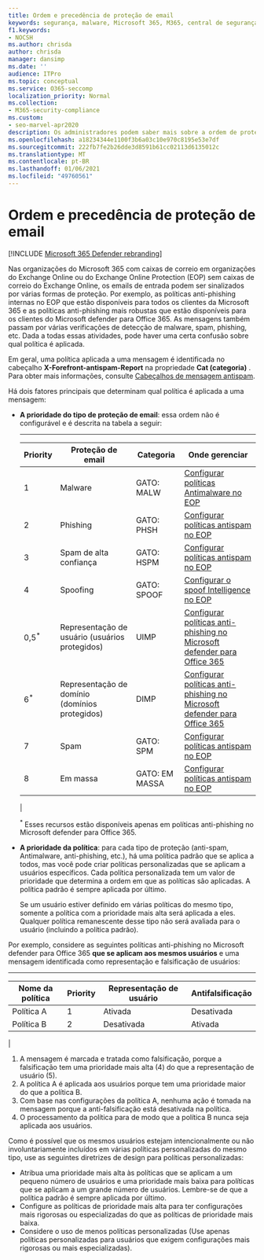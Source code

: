 ```yaml
---
title: Ordem e precedência de proteção de email
keywords: segurança, malware, Microsoft 365, M365, central de segurança, ATP, Microsoft defender ATP, Office 365 ATP, Azure ATP
f1.keywords:
- NOCSH
ms.author: chrisda
author: chrisda
manager: dansimp
ms.date: ''
audience: ITPro
ms.topic: conceptual
ms.service: O365-seccomp
localization_priority: Normal
ms.collection:
- M365-security-compliance
ms.custom:
- seo-marvel-apr2020
description: Os administradores podem saber mais sobre a ordem de proteção de aplicativos na proteção do Exchange Online (EOP) e como o valor de prioridade nas políticas de proteção determina qual política é aplicada.
ms.openlocfilehash: a18234344e1100f3b6a03c10e970c8195e53e7df
ms.sourcegitcommit: 222fb7fe2b26dde3d8591b61cc02113d6135012c
ms.translationtype: MT
ms.contentlocale: pt-BR
ms.lasthandoff: 01/06/2021
ms.locfileid: "49760561"
---
```

# <a name="order-and-precedence-of-email-protection"></a>Ordem e precedência de proteção de email

[!INCLUDE [Microsoft 365 Defender rebranding](../includes/microsoft-defender-for-office.md)]


Nas organizações do Microsoft 365 com caixas de correio em organizações do Exchange Online ou do Exchange Online Protection (EOP) sem caixas de correio do Exchange Online, os emails de entrada podem ser sinalizados por várias formas de proteção. Por exemplo, as políticas anti-phishing internas no EOP que estão disponíveis para todos os clientes da Microsoft 365 e as políticas anti-phishing mais robustas que estão disponíveis para os clientes do Microsoft defender para Office 365. As mensagens também passam por várias verificações de detecção de malware, spam, phishing, etc. Dada a todas essas atividades, pode haver uma certa confusão sobre qual política é aplicada.

Em geral, uma política aplicada a uma mensagem é identificada no cabeçalho **X-Forefront-antispam-Report** na propriedade **Cat (categoria)** . Para obter mais informações, consulte [Cabeçalhos de mensagem antispam](anti-spam-message-headers.md).

Há dois fatores principais que determinam qual política é aplicada a uma mensagem:

- **A prioridade do tipo de proteção de email**: essa ordem não é configurável e é descrita na tabela a seguir:

  ****

  |Priority|Proteção de email|Categoria|Onde gerenciar|
  |---|---|---|---|
  |1 |Malware|GATO: MALW|[Configurar políticas Antimalware no EOP](configure-anti-malware-policies.md)|
  |2 |Phishing|GATO: PHSH|[Configurar políticas antispam no EOP](configure-your-spam-filter-policies.md)|
  |3 |Spam de alta confiança|GATO: HSPM|[Configurar políticas antispam no EOP](configure-your-spam-filter-policies.md)|
  |4 |Spoofing|GATO: SPOOF|[Configurar o spoof Intelligence no EOP](learn-about-spoof-intelligence.md)|
  |0,5<sup>\*</sup>|Representação de usuário (usuários protegidos)|UIMP|[Configurar políticas anti-phishing no Microsoft defender para Office 365](configure-atp-anti-phishing-policies.md)|
  |6<sup>\*</sup>|Representação de domínio (domínios protegidos)|DIMP|[Configurar políticas anti-phishing no Microsoft defender para Office 365](configure-atp-anti-phishing-policies.md)|
  |7 |Spam|GATO: SPM|[Configurar políticas antispam no EOP](configure-your-spam-filter-policies.md)|
  |8 |Em massa|GATO: EM MASSA|[Configurar políticas antispam no EOP](configure-your-spam-filter-policies.md)|
  |

  <sup>\*</sup> Esses recursos estão disponíveis apenas em políticas anti-phishing no Microsoft defender para Office 365.

- **A prioridade da política**: para cada tipo de proteção (anti-spam, Antimalware, anti-phishing, etc.), há uma política padrão que se aplica a todos, mas você pode criar políticas personalizadas que se aplicam a usuários específicos. Cada política personalizada tem um valor de prioridade que determina a ordem em que as políticas são aplicadas. A política padrão é sempre aplicada por último.

  Se um usuário estiver definido em várias políticas do mesmo tipo, somente a política com a prioridade mais alta será aplicada a eles. Qualquer política remanescente desse tipo não será avaliada para o usuário (incluindo a política padrão).

Por exemplo, considere as seguintes políticas anti-phishing no Microsoft defender para Office 365 **que se aplicam aos mesmos usuários** e uma mensagem identificada como representação e falsificação de usuários:

  ****

  |Nome da política|Priority|Representação de usuário|Antifalsificação|
  |---|---|---|---|
  |Política A|1 |Ativada|Desativada|
  |Política B|2 |Desativada|Ativada|
  |

1. A mensagem é marcada e tratada como falsificação, porque a falsificação tem uma prioridade mais alta (4) do que a representação de usuário (5).
2. A política A é aplicada aos usuários porque tem uma prioridade maior do que a política B.
3. Com base nas configurações da política A, nenhuma ação é tomada na mensagem porque a anti-falsificação está desativada na política.
4. O processamento da política para de modo que a política B nunca seja aplicada aos usuários.

Como é possível que os mesmos usuários estejam intencionalmente ou não involuntariamente incluídos em várias políticas personalizadas do mesmo tipo, use as seguintes diretrizes de design para políticas personalizadas:

- Atribua uma prioridade mais alta às políticas que se aplicam a um pequeno número de usuários e uma prioridade mais baixa para políticas que se aplicam a um grande número de usuários. Lembre-se de que a política padrão é sempre aplicada por último.
- Configure as políticas de prioridade mais alta para ter configurações mais rigorosas ou especializadas do que as políticas de prioridade mais baixa.
- Considere o uso de menos políticas personalizadas (Use apenas políticas personalizadas para usuários que exigem configurações mais rigorosas ou mais especializadas).

